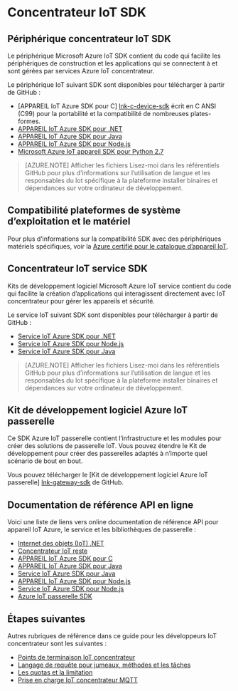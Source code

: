 <properties
 pageTitle="Guide du développeur - IoT concentrateur SDK | Microsoft Azure"
 description="Azure IoT concentrateur développeur guide - informations et des liens vers divers Azure IoT concentrateur périphérique et service kits de développement logiciel."
 services="iot-hub"
 documentationCenter=""
 authors="dominicbetts"
 manager="timlt"
 editor=""/>

<tags
 ms.service="iot-hub"
 ms.devlang="multiple"
 ms.topic="article"
 ms.tgt_pltfrm="na"
 ms.workload="na"
 ms.date="09/30/2016"
 ms.author="dobett"/>

# <a name="iot-hub-sdks"></a>Concentrateur IoT SDK

## <a name="iot-hub-device-sdks"></a>Périphérique concentrateur IoT SDK

Le périphérique Microsoft Azure IoT SDK contient du code qui facilite les périphériques de construction et les applications qui se connectent à et sont gérées par services Azure IoT concentrateur.

Le périphérique IoT suivant SDK sont disponibles pour télécharger à partir de GitHub :

- [APPAREIL IoT Azure SDK pour C] [ lnk-c-device-sdk] écrit en C ANSI (C99) pour la portabilité et la compatibilité de nombreuses plates-formes.
- [APPAREIL IoT Azure SDK pour .NET][lnk-dotnet-device-sdk]
- [APPAREIL IoT Azure SDK pour Java][lnk-java-device-sdk]
- [APPAREIL IoT Azure SDK pour Node.js][lnk-node-device-sdk]
- [Microsoft Azure IoT appareil SDK pour Python 2.7][lnk-python-device-sdk]

> [AZURE.NOTE] Afficher les fichiers Lisez-moi dans les référentiels GitHub pour plus d’informations sur l’utilisation de langue et les responsables du lot spécifique à la plateforme installer binaires et dépendances sur votre ordinateur de développement.

## <a name="os-platforms-and-hardware-compatibility"></a>Compatibilité plateformes de système d’exploitation et le matériel

Pour plus d’informations sur la compatibilité SDK avec des périphériques matériels spécifiques, voir la [Azure certifié pour le catalogue d’appareil IoT][lnk-certified].

## <a name="iot-hub-service-sdks"></a>Concentrateur IoT service SDK

Kits de développement logiciel Microsoft Azure IoT service contient du code qui facilite la création d’applications qui interagissent directement avec IoT concentrateur pour gérer les appareils et sécurité.

Le service IoT suivant SDK sont disponibles pour télécharger à partir de GitHub :

- [Service IoT Azure SDK pour .NET][lnk-dotnet-service-sdk]
- [Service IoT Azure SDK pour Node.js][lnk-node-service-sdk]
- [Service IoT Azure SDK pour Java][lnk-java-service-sdk]

> [AZURE.NOTE] Afficher les fichiers Lisez-moi dans les référentiels GitHub pour plus d’informations sur l’utilisation de langue et les responsables du lot spécifique à la plateforme installer binaires et dépendances sur votre ordinateur de développement.

## <a name="azure-iot-gateway-sdk"></a>Kit de développement logiciel Azure IoT passerelle

Ce SDK Azure IoT passerelle contient l’infrastructure et les modules pour créer des solutions de passerelle IoT. Vous pouvez étendre le Kit de développement pour créer des passerelles adaptés à n’importe quel scénario de bout en bout.

Vous pouvez télécharger le [Kit de développement logiciel Azure IoT passerelle] [ lnk-gateway-sdk] de GitHub.

## <a name="online-api-reference-documentation"></a>Documentation de référence API en ligne

Voici une liste de liens vers online documentation de référence API pour appareil IoT Azure, le service et les bibliothèques de passerelle :

- [Internet des objets (IoT) .NET][lnk-dotnet-ref]
- [Concentrateur IoT reste][lnk-rest-ref]
- [APPAREIL IoT Azure SDK pour C][lnk-c-ref]
- [APPAREIL IoT Azure SDK pour Java][lnk-java-ref]
- [Service IoT Azure SDK pour Java][lnk-java-service-ref]
- [APPAREIL IoT Azure SDK pour Node.js][lnk-node-ref]
- [Service IoT Azure SDK pour Node.js][lnk-node-service-ref]
- [Azure IoT passerelle SDK][lnk-gateway-ref]

## <a name="next-steps"></a>Étapes suivantes

Autres rubriques de référence dans ce guide pour les développeurs IoT concentrateur sont les suivantes :

- [Points de terminaison IoT concentrateur][lnk-devguide-endpoints]
- [Langage de requête pour jumeaux, méthodes et les tâches][lnk-devguide-query]
- [Les quotas et la limitation][lnk-devguide-quotas]
- [Prise en charge IoT concentrateur MQTT][lnk-devguide-mqtt]

<!-- Links and images -->

[lnk-c-device-sdk]: https://github.com/Azure/azure-iot-sdks/blob/master/c/readme.md
[lnk-dotnet-device-sdk]: https://github.com/Azure/azure-iot-sdks/blob/master/csharp/device/readme.md
[lnk-java-device-sdk]: https://github.com/Azure/azure-iot-sdks/blob/master/java/device/readme.md
[lnk-dotnet-service-sdk]: https://github.com/Azure/azure-iot-sdks/blob/master/csharp/service/README.md
[lnk-java-service-sdk]: https://github.com/Azure/azure-iot-sdks/blob/master/java/service/readme.md
[lnk-node-device-sdk]: https://github.com/Azure/azure-iot-sdks/blob/master/node/device/readme.md
[lnk-node-service-sdk]: https://github.com/Azure/azure-iot-sdks/blob/master/node/service/README.md
[lnk-python-device-sdk]: https://github.com/Azure/azure-iot-sdks/blob/master/python/device/readme.md
[lnk-certified]: https://catalog.azureiotsuite.com/
[lnk-gateway-sdk]: https://github.com/Azure/azure-iot-gateway-sdk/blob/master/README.md

[lnk-dotnet-ref]: https://msdn.microsoft.com/library/mt488521.aspx
[lnk-c-ref]: http://azure.github.io/azure-iot-sdks/c/api_reference/index.html
[lnk-java-ref]: http://azure.github.io/azure-iot-sdks/java/device/api_reference/index.html
[lnk-node-ref]: http://azure.github.io/azure-iot-sdks/node/api_reference/azure-iot-device/1.0.15/index.html
[lnk-rest-ref]: https://msdn.microsoft.com/library/mt548492.aspx
[lnk-java-service-ref]: http://azure.github.io/azure-iot-sdks/java/service/api_reference/index.html
[lnk-node-service-ref]: http://azure.github.io/azure-iot-sdks/node/api_reference/azure-iothub/1.0.17/index.html
[lnk-gateway-ref]: http://azure.github.io/azure-iot-gateway-sdk/api_reference/c/html/

[lnk-devguide-endpoints]: iot-hub-devguide-endpoints.md
[lnk-devguide-quotas]: iot-hub-devguide-quotas-throttling.md
[lnk-devguide-query]: iot-hub-devguide-query-language.md
[lnk-devguide-mqtt]: iot-hub-mqtt-support.md